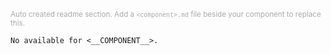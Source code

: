 <small style="color: #aaa">Auto created readme section. Add a `<component>.md` file beside your component to replace this.</small>

```text
No available for <__COMPONENT__>.
```
